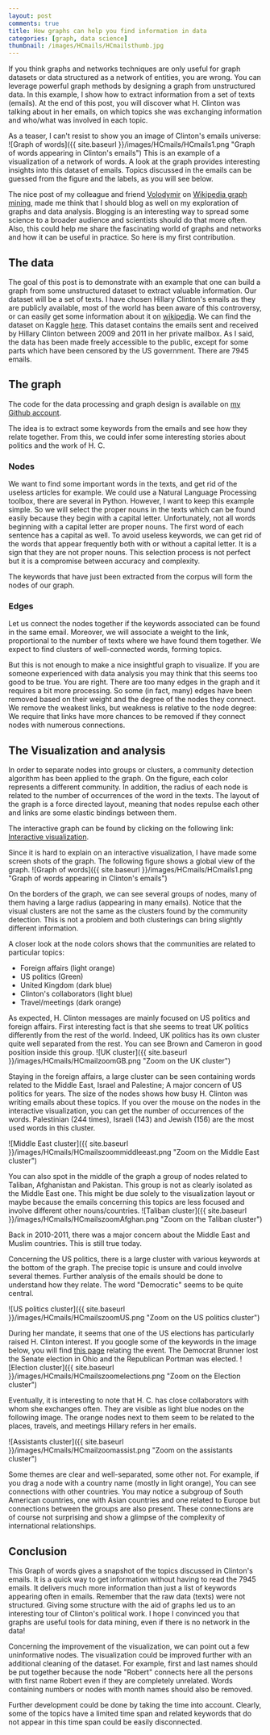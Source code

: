 ```yaml
---
layout: post
comments: true
title: How graphs can help you find information in data
categories: [graph, data science]
thumbnail: /images/HCmails/HCmailsthumb.jpg
---
```


If you think graphs and networks techniques are only useful for graph datasets or data structured as a network of entities, you are wrong. You can leverage powerful graph methods by designing a graph from unstructured data. In this example, I show how to extract information from a set of texts (emails). At the end of this post, you will discover what H. Clinton was talking about in her emails, on which topics she was exchanging information and who/what was involved in each topic.

As a teaser, I can't resist to show you an image of Clinton's emails universe:
![Graph of words]({{ site.baseurl }}/images/HCmails/HCmails1.png "Graph of words appearing in Clinton's emails")
This is an example of a visualization of a network of words. A look at the graph provides interesting insights into this dataset of emails. Topics discussed in the emails can be guessed from the figure and the labels, as you will see below.

The nice post of my colleague and friend [Volodymir](http://blog.miz.space/) on [Wikipedia graph mining](http://blog.miz.space/research/2017/08/14/wikipedia-collective-memory-dynamic-graph-analysis-graphx-spark-scala-time-series-network/), made me think that I should blog as well on my exploration of graphs and data analysis. Blogging is an interesting way to spread some science to a broader audience and scientists should do that more often. Also, this could help me share the fascinating world of graphs and networks and how it can be useful in practice. So here is my first contribution. 

## The data

The goal of this post is to demonstrate with an example that one can build a graph from some unstructured dataset to extract valuable information. Our dataset will be a set of texts. I have chosen Hillary Clinton's emails as they are publicly available, most of the world has been aware of this controversy, or can easily get some information about it on [wikipedia](https://en.wikipedia.org/wiki/Hillary_Clinton_email_controversy). We can find the dataset on Kaggle [here](https://www.kaggle.com/kaggle/hillary-clinton-emails). This dataset contains the emails sent and received by Hillary Clinton between 2009 and 2011 in her private mailbox. As I said, the data has been made freely accessible to the public, except for some parts which have been censored by the US government. There are 7945 emails.

## The graph

The code for the data processing and graph design is available on [my Github account](https://github.com/bricaud/HCmails).

The idea is to extract some keywords from the emails and see how they relate together. From this, we could infer some interesting stories about politics and the work of H. C. 

### Nodes

We want to find some important words in the texts, and get rid of the useless articles for example. We could use a Natural Language Processing toolbox, there are several in Python. However, I want to keep this example simple. So we will select the proper nouns in the texts which can be found easily because they begin with a capital letter. Unfortunately, not all words beginning with a capital letter are proper nouns. The first word of each sentence has a capital as well. To avoid useless keywords, we can get rid of the words that appear frequently both with or without a capital letter. It is a sign that they are not proper nouns. This selection process is not perfect but it is a compromise between accuracy and complexity.

The keywords that have just been extracted from the corpus will form the nodes of our graph.


### Edges

Let us connect the nodes together if the keywords associated can be found in the same email. Moreover, we will associate a weight to the link, proportional to the number of texts where we have found them together. We expect to find clusters of well-connected words, forming topics. 

But this is not enough to make a nice insightful graph to visualize. If you are someone experienced with data analysis you may think that this seems too good to be true. You are right. There are too many edges in the graph and it requires a bit more processing. So some  (in fact, many) edges have been removed based on their weight and the degree of the nodes they connect. We remove the weakest links, but weakness is relative to the node degree: We require that links have more chances to be removed if they connect nodes with numerous connections.


## The Visualization and analysis

In order to separate nodes into groups or clusters, a community detection algorithm has been applied to the graph. On the figure, each color represents a different community.
In addition, the radius of each node is related to the number of occurrences of the word in the texts. The layout of the graph is a force directed layout, meaning that nodes repulse each other and links are some elastic bindings between them.

The interactive graph can be found by clicking on the following link:
[Interactive visualization](https://bricaud.github.io/HCmails/).

Since it is hard to explain on an interactive visualization, I have made some screen shots of the graph. The following figure shows a global view of the graph.
![Graph of words]({{ site.baseurl }}/images/HCmails/HCmails1.png "Graph of words appearing in Clinton's emails")

On the borders of the graph, we can see several groups of nodes, many of them having a large radius (appearing in many emails). Notice that the visual clusters are not the same as the clusters found by the community detection. This is not a problem and both clusterings can bring slightly different information.


A closer look at the node colors shows that the communities are related to particular topics:

* Foreign affairs (light orange)
* US politics (Green)
* United Kingdom (dark blue)
* Clinton's collaborators (light blue)
* Travel/meetings (dark orange)

As expected, H. Clinton messages are mainly focused on US politics and foreign affairs. First interesting fact is that she seems to treat UK politics differently from the rest of the world. Indeed, UK politics has its own cluster quite well separated from the rest. You can see Brown and Cameron in good position inside this group.
![UK cluster]({{ site.baseurl }}/images/HCmails/HCmailzoomGB.png "Zoom on the UK cluster")

Staying in the foreign affairs, a large cluster can be seen containing words related to the Middle East, Israel and Palestine; A major concern of US politics for years. The size of the nodes shows how busy H. Clinton was writing emails about these topics. If you over the mouse on the nodes in the interactive visualization, you can get the number of occurrences of the words. Palestinian (244 times), Israeli (143) and Jewish (156) are the most used words in this cluster.

![Middle East cluster]({{ site.baseurl }}/images/HCmails/HCmailszoommiddleeast.png "Zoom on the Middle East cluster")

You can also spot in the middle of the graph a group of nodes related to Taliban, Afghanistan and Pakistan. This group is not as clearly isolated as the Middle East one. This might be due solely to the visualization layout or maybe because the emails concerning this topics are less focused and involve different other nouns/countries.
![Taliban cluster]({{ site.baseurl }}/images/HCmails/HCmailszoomAfghan.png "Zoom on the Taliban cluster")

Back in 2010-2011, there was a major concern about the Middle East and Muslim countries. This is still true today.

Concerning the US politics, there is a large cluster with various keywords at the bottom of the graph. The precise topic is unsure and could involve several themes. Further analysis of the emails should be done to understand how they relate. The word "Democratic" seems to be quite central.

![US politics cluster]({{ site.baseurl }}/images/HCmails/HCmailszoomUS.png "Zoom on the US politics cluster")

During her mandate, it seems that one of the US elections has particularly raised H. Clinton interest. If you google some of the keywords in the image below, you will find [this page](https://en.wikipedia.org/wiki/United_States_Senate_election_in_Ohio,_2010) relating the event. The Democrat Brunner lost the Senate election in Ohio and the Republican Portman was elected.
![Election cluster]({{ site.baseurl }}/images/HCmails/HCmailszoomelections.png "Zoom on the Election cluster")


Eventually, it is interesting to note that H. C. has close collaborators with whom she exchanges often. They are visible as light blue nodes on the following image. The orange nodes next to them seem to be related to the places, travels, and meetings Hillary refers in her emails. 

![Assistants cluster]({{ site.baseurl }}/images/HCmails/HCmailzoomassist.png "Zoom on the assistants cluster")


Some themes are clear and well-separated, some other not. For example, if you drag a node with a country name (mostly in light orange), You can see connections with other countries. You may notice a subgroup of South American countries, one with Asian countries and one related to Europe but connections between the groups are also present. These connections are of course not surprising and show a glimpse of the complexity of international relationships. 

## Conclusion

This Graph of words gives a snapshot of the topics discussed in Clinton's emails. It is a quick way to get information without having to read the 7945 emails. It delivers much more information than just a list of keywords appearing often in emails. Remember that the raw data (texts) were not structured. Giving some structure with the aid of graphs led us to an interesting tour of Clinton's political work. I hope I convinced you that graphs are useful tools for data mining, even if there is no network in the data!

Concerning the improvement of the visualization, we can point out a few uninformative nodes. The visualization could be improved further with an additional cleaning of the dataset. For example, first and last names should be put together because the node "Robert" connects here all the persons with first name Robert even if they are completely unrelated. Words containing numbers or nodes with month names should also be removed.

Further development could be done by taking the time into account. Clearly, some of the topics have a limited time span and related keywords that do not appear in this time span could be easily disconnected. 

